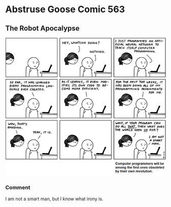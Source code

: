 # Abstruse Goose Comic 563
## The Robot Apocalypse

![image](comics/the_software_substitution_dilemma.png)
### Comment
I am not a smart man, but I know what irony is.
